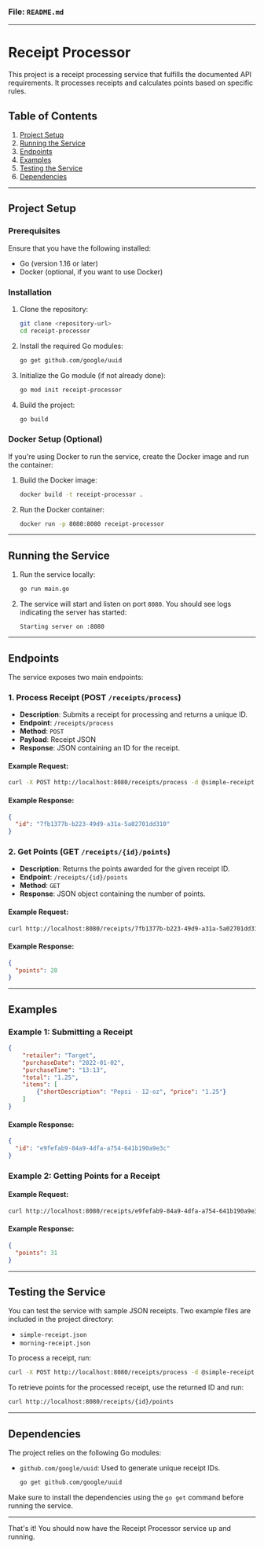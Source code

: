 ### File: `README.md`

---

# Receipt Processor

This project is a receipt processing service that fulfills the documented API requirements. It processes receipts and calculates points based on specific rules.

## Table of Contents
1. [Project Setup](#project-setup)
2. [Running the Service](#running-the-service)
3. [Endpoints](#endpoints)
4. [Examples](#examples)
5. [Testing the Service](#testing-the-service)
6. [Dependencies](#dependencies)

---

## Project Setup

### Prerequisites

Ensure that you have the following installed:
- Go (version 1.16 or later)
- Docker (optional, if you want to use Docker)

### Installation

1. Clone the repository:
    ```bash
    git clone <repository-url>
    cd receipt-processor
    ```

2. Install the required Go modules:
    ```bash
    go get github.com/google/uuid
    ```

3. Initialize the Go module (if not already done):
    ```bash
    go mod init receipt-processor
    ```

4. Build the project:
    ```bash
    go build
    ```

### Docker Setup (Optional)

If you're using Docker to run the service, create the Docker image and run the container:

1. Build the Docker image:
    ```bash
    docker build -t receipt-processor .
    ```

2. Run the Docker container:
    ```bash
    docker run -p 8080:8080 receipt-processor
    ```

---

## Running the Service

1. Run the service locally:
    ```bash
    go run main.go
    ```

2. The service will start and listen on port `8080`. You should see logs indicating the server has started:
    ```
    Starting server on :8080
    ```

---

## Endpoints

The service exposes two main endpoints:

### 1. Process Receipt (POST `/receipts/process`)

- **Description**: Submits a receipt for processing and returns a unique ID.
- **Endpoint**: `/receipts/process`
- **Method**: `POST`
- **Payload**: Receipt JSON
- **Response**: JSON containing an ID for the receipt.

#### Example Request:
```bash
curl -X POST http://localhost:8080/receipts/process -d @simple-receipt.json --header "Content-Type: application/json"
```

#### Example Response:
```json
{
  "id": "7fb1377b-b223-49d9-a31a-5a02701dd310"
}
```

### 2. Get Points (GET `/receipts/{id}/points`)

- **Description**: Returns the points awarded for the given receipt ID.
- **Endpoint**: `/receipts/{id}/points`
- **Method**: `GET`
- **Response**: JSON object containing the number of points.

#### Example Request:
```bash
curl http://localhost:8080/receipts/7fb1377b-b223-49d9-a31a-5a02701dd310/points
```

#### Example Response:
```json
{
  "points": 28
}
```

---

## Examples

### Example 1: Submitting a Receipt

```json
{
    "retailer": "Target",
    "purchaseDate": "2022-01-02",
    "purchaseTime": "13:13",
    "total": "1.25",
    "items": [
        {"shortDescription": "Pepsi - 12-oz", "price": "1.25"}
    ]
}
```

#### Example Response:
```json
{
  "id": "e9fefab9-84a9-4dfa-a754-641b190a9e3c"
}
```

### Example 2: Getting Points for a Receipt

#### Example Request:
```bash
curl http://localhost:8080/receipts/e9fefab9-84a9-4dfa-a754-641b190a9e3c/points
```

#### Example Response:
```json
{
  "points": 31
}
```

---

## Testing the Service

You can test the service with sample JSON receipts. Two example files are included in the project directory:
- `simple-receipt.json`
- `morning-receipt.json`

To process a receipt, run:
```bash
curl -X POST http://localhost:8080/receipts/process -d @simple-receipt.json --header "Content-Type: application/json"
```

To retrieve points for the processed receipt, use the returned ID and run:
```bash
curl http://localhost:8080/receipts/{id}/points
```

---

## Dependencies

The project relies on the following Go modules:

- `github.com/google/uuid`: Used to generate unique receipt IDs.
  ```bash
  go get github.com/google/uuid
  ```

Make sure to install the dependencies using the `go get` command before running the service.

---

That's it! You should now have the Receipt Processor service up and running.
